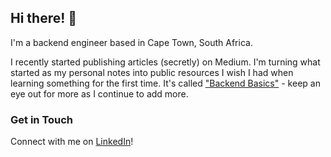 ## Hi there! 👋

I'm a backend engineer based in Cape Town, South Africa.

I recently started publishing articles (secretly) on Medium. I'm turning what started as my personal notes into public resources I wish I had when learning something for the first time. It's called ["Backend Basics"](https://backendbasics.medium.com/) - keep an eye out for more as I continue to add more.

### Get in Touch
Connect with me on [LinkedIn](https://www.linkedin.com/in/rebecca-crompton/)!
